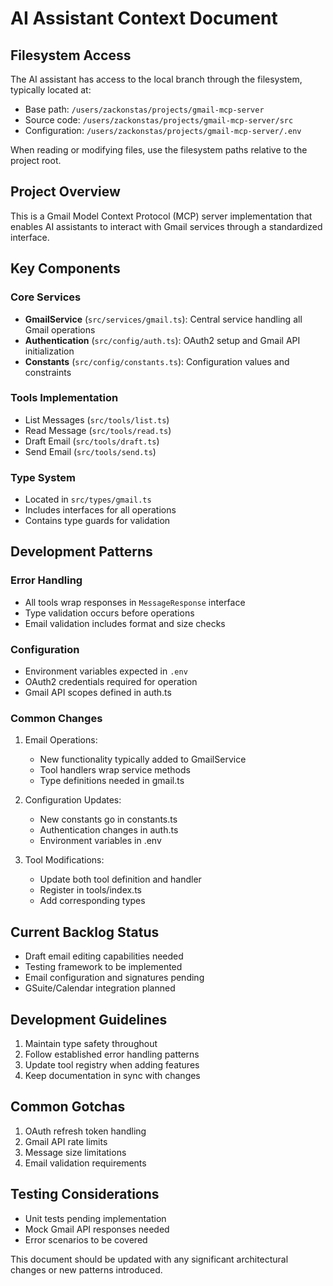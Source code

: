 # AI Assistant Context Document

## Filesystem Access
The AI assistant has access to the local branch through the filesystem, typically located at:
- Base path: `/users/zackonstas/projects/gmail-mcp-server`
- Source code: `/users/zackonstas/projects/gmail-mcp-server/src`
- Configuration: `/users/zackonstas/projects/gmail-mcp-server/.env`

When reading or modifying files, use the filesystem paths relative to the project root.

## Project Overview
This is a Gmail Model Context Protocol (MCP) server implementation that enables AI assistants to interact with Gmail services through a standardized interface.

## Key Components

### Core Services
- **GmailService** (`src/services/gmail.ts`): Central service handling all Gmail operations
- **Authentication** (`src/config/auth.ts`): OAuth2 setup and Gmail API initialization
- **Constants** (`src/config/constants.ts`): Configuration values and constraints

### Tools Implementation
- List Messages (`src/tools/list.ts`)
- Read Message (`src/tools/read.ts`)
- Draft Email (`src/tools/draft.ts`)
- Send Email (`src/tools/send.ts`)

### Type System
- Located in `src/types/gmail.ts`
- Includes interfaces for all operations
- Contains type guards for validation

## Development Patterns

### Error Handling
- All tools wrap responses in `MessageResponse` interface
- Type validation occurs before operations
- Email validation includes format and size checks

### Configuration
- Environment variables expected in `.env`
- OAuth2 credentials required for operation
- Gmail API scopes defined in auth.ts

### Common Changes
1. Email Operations:
   - New functionality typically added to GmailService
   - Tool handlers wrap service methods
   - Type definitions needed in gmail.ts

2. Configuration Updates:
   - New constants go in constants.ts
   - Authentication changes in auth.ts
   - Environment variables in .env

3. Tool Modifications:
   - Update both tool definition and handler
   - Register in tools/index.ts
   - Add corresponding types

## Current Backlog Status
- Draft email editing capabilities needed
- Testing framework to be implemented
- Email configuration and signatures pending
- GSuite/Calendar integration planned

## Development Guidelines
1. Maintain type safety throughout
2. Follow established error handling patterns
3. Update tool registry when adding features
4. Keep documentation in sync with changes

## Common Gotchas
1. OAuth refresh token handling
2. Gmail API rate limits
3. Message size limitations
4. Email validation requirements

## Testing Considerations
- Unit tests pending implementation
- Mock Gmail API responses needed
- Error scenarios to be covered

This document should be updated with any significant architectural changes or new patterns introduced.